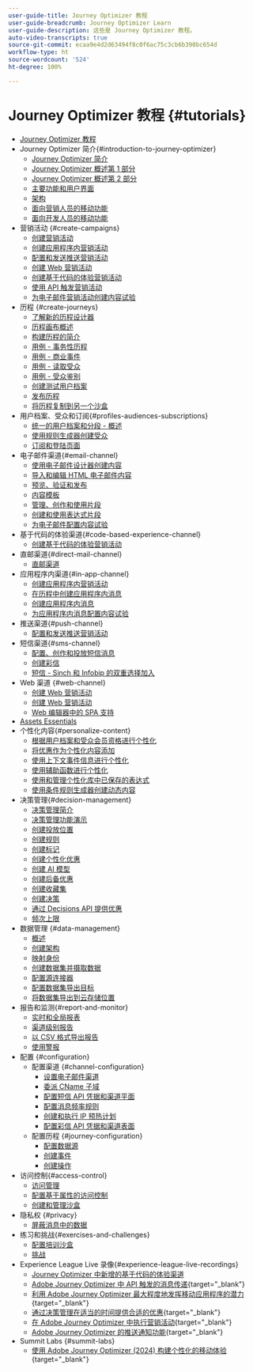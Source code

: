 ```yaml
---
user-guide-title: Journey Optimizer 教程
user-guide-breadcrumb: Journey Optimizer Learn
user-guide-description: 这些是 Journey Optimizer 教程。
auto-video-transcripts: true
source-git-commit: ecaa9e4d2d63494f8c0f6ac75c3cb6b390bc654d
workflow-type: ht
source-wordcount: '524'
ht-degree: 100%

---
```



# Journey Optimizer 教程 {#tutorials}

+ [Journey Optimizer 教程](/help/_ajo-main/overview.md)
+ Journey Optimizer 简介{#introduction-to-journey-optimizer}
   + [Journey Optimizer 简介](/help/introduction/introduction.md)
   + [Journey Optimizer 概述第 1 部分](/help/introduction/journey-optimizer-overview-part-1.md)
   + [Journey Optimizer 概述第 2 部分](/help/introduction/journey-optimizer-overview-part-2.md)
   + [主要功能和用户界面](/help/introduction/key-capabilities-and-user-interface.md)
   + [架构](/help/introduction/architecture.md)
   + [面向营销人员的移动功能](/help/channels/mobile-capabilities.md)
   + [面向开发人员的移动功能](/help/channels/mobile-capabilities-for-developers.md)
+ 营销活动 {#create-campaigns}
   + [创建营销活动](/help/create-campaigns/create-a-campaign.md)
   + [创建应用程序内营销活动](/help/create-campaigns/in-app.md)
   + [配置和发送推送营销活动](/help/create-campaigns/push-campaign.md)
   + [创建 Web 营销活动](/help/create-campaigns/web-campaign.md)
   + [创建基于代码的体验营销活动](/help/create-campaigns/code-based-experience.md)
   + [使用 API 触发营销活动](/help/create-campaigns/api-triggered-campaigns.md)
   + [为电子邮件营销活动创建内容试验](/help/create-campaigns/content-experiments.md)
+ 历程 {#create-journeys}
   + [了解新的历程设计器](/help/create-journeys/new-journey-designer.md)
   + [历程画布概述](/help/create-journeys/overview-over-the-journey-canvas.md)
   + [构建历程的简介](/help/create-journeys/introduction-to-building-a-journey.md)
   + [用例 - 事务性历程](/help/create-journeys/use-case-transactional-journey.md)
   + [用例 - 商业事件](/help/create-journeys/use-case-business-event.md)
   + [用例 - 读取受众](/help/create-journeys/use-case-read-audience.md)
   + [用例 - 受众鉴别](/help/create-journeys/use-case-audience-qualification.md)
   + [创建测试用户档案](/help/create-journeys/test-a-journey.md)
   + [发布历程](/help/create-journeys/publish-a-journey.md)
   + [将历程复制到另一个沙盒](/help/create-journeys/copy-a-journey.md)
+ 用户档案、受众和订阅{#profiles-audiences-subscriptions}
   + [统一的用户档案和分段 - 概述](/help/profiles-audiences-subscriptions/unified-profile-and-segmentation-overview.md)
   + [使用规则生成器创建受众](/help/profiles-audiences-subscriptions/create-audiences-using-the-rule-builder.md)
   + [订阅和登陆页面](/help/subscriptions-and-landing-pages.md)
+ 电子邮件渠道{#email-channel}
   + [使用电子邮件设计器创建内容](/help/channels/create-content-with-the-email-designer.md)
   + [导入和编辑 HTML 电子邮件内容](/help/channels/import-and-author-html-email-content.md)
   + [预览、验证和发布](/help/channels/preview-proof-and-publish.md)
   + [内容模板](/help/channels/content-templates.md)
   + [管理、创作和使用片段](/help/content-management/manage-author-use-fragments.md)
   + [创建和使用表达式片段](/help/content-management/expression-fragments.md)
   + [为电子邮件配置内容试验](/help/experimentation/content-experiments-for-emails.md)
+ 基于代码的体验渠道{#code-based-experience-channel}
   + [创建基于代码的体验营销活动](/help/channels/create-a-code-based-experience-campaign.md)
+ 直邮渠道{#direct-mail-channel}
   + [直邮渠道](/help/channels/direct-mail.md)
+ 应用程序内渠道{#in-app-channel}
   + [创建应用程序内营销活动](/help/channels/create-an-in-app-campaign.md)
   + [在历程中创建应用程序内消息](/help/channels/create-an-in-app-message-in-a-journey.md)
   + [创建应用程序内消息](/help/channels/author-in-app-messages.md)
   + [为应用程序内消息配置内容试验](/help/experimentation/content-experiments-for-in-app-messages.md)
+ 推送渠道{#push-channel}
   + [配置和发送推送营销活动](/help/channels/create-a-push-campaign.md)
+ 短信渠道{#sms-channel}
   + [配置、创作和投放短信消息](/help/channels/author-sms-messages.md)
   + [创建彩信](/help/channels/author-mms.md)
   + [短信 - Sinch 和 Infobip 的双重选择加入](/help/channels/sms-double-opt-in.md)
+ Web 渠道 {#web-channel}
   + [创建 Web 营销活动](/help/channels/create-a-web-campaign.md)
   + [创建 Web 营销活动](/help/channels/author-a-web-campaign.md)
   + [Web 编辑器中的 SPA 支持](/help/channels/singel-page-application-support.md)
+ [Assets Essentials](/help/assets-essentials-overview.md)
+ 个性化内容{#personalize-content}
   + [根据用户档案和受众会员资格进行个性化](/help/personalize-content/profile-and-audience-membership-based-personalization.md)
   + [将优惠作为个性化内容添加](/help/personalize-content/add-offer-decisioning-to-messages.md)
   + [使用上下文事件信息进行个性化](/help/personalize-content/use-contextual-event-information-for-personalization.md)
   + [使用辅助函数进行个性化](/help/personalize-content/use-helper-functions-for-personalization.md)
   + [使用和管理个性化库中已保存的表达式](/help/personalize-content/use-and-manage-saved-expressions-in-personalization-library.md)
   + [使用条件规则生成器创建动态内容](/help/personalize-content/create-dynamic-content.md)
+ 决策管理{#decision-management}
   + [决策管理简介](/help/decision-management/introduction-to-decision-management.md)
   + [决策管理功能演示](/help/decision-management/demo-of-decision-management-capabilities.md)
   + [创建投放位置](/help/decision-management/create-placements.md)
   + [创建规则](/help/decision-management/create-rules.md)
   + [创建标记](/help/decision-management/create-tags.md)
   + [创建个性化优惠](/help/decision-management/create-personalized-offers.md)
   + [创建 AI 模型](/help/decision-management/create-ai-models.md)
   + [创建后备优惠](/help/decision-management/create-fallback-offers.md)
   + [创建收藏集](/help/decision-management/create-collections.md)
   + [创建决策](/help/decision-management/create-decisions.md)
   + [通过 Decisions API 提供优惠](/help/decision-management/deliver-offers-with-the-decisions-api.md)
   + [频次上限](/help/decision-management/frequency-capping.md)
+ 数据管理 {#data-management}
   + [概述](/help/data-management/set-up-data-overview.md)
   + [创建架构](/help/data-management/create-schema.md)
   + [映射身份](/help/data-management/map-identities.md)
   + [创建数据集并摄取数据](/help/data-management/create-datasets-and-ingest-data.md)
   + [配置源连接器](/help/data-management/configure-source-connectors.md)
   + [配置数据集导出目标](/help/data-management/configure-dataset-export-destination.md)
   + [将数据集导出到云存储位置](/help/data-management/export-datasets.md)
+ 报告和监测{#report-and-monitor}
   + [实时和全局报表](/help/report-and-monitor/live-and-global-reports.md)
   + [渠道级别报告](/help/report-and-monitor/channel-level-reports.md)
   + [以 CSV 格式导出报告](/help/report-and-monitor/export-reports-in-csv-format.md)
   + [使用警报](/help/administration/alerts.md)
+ 配置 {#configuration}
   + 配置渠道 {#channel-configuration}
      + [设置电子邮件渠道](/help/set-up-channels/set-up-email-channel.md)
      + [委派 CName 子域](/help/set-up-channels/delegate-cname-subdomains.md)
      + [配置短信 API 凭据和渠道平面](/help/set-up-channels/set-up-sms-channel.md)
      + [配置消息频率规则](/help/administration/configure-frequency-rules.md)
      + [创建和执行 IP 预热计划](/help/administration/create-and-execute-an-ip-warmup-plan.md)
      + [配置彩信 API 凭据和渠道表面](/help/set-up-channels/configure-mms-api-credentials-and-channel-surfaces.md)
   + 配置历程 {#journey-configuration}
      + [配置数据源](/help/set-up-journeys/configure-data-sources.md)
      + [创建事件](/help/set-up-journeys/create-events.md)
      + [创建操作](/help/set-up-journeys/create-actions.md)
+ 访问控制{#access-control}
   + [访问管理](/help/set-up-access/access-management.md)
   + [配置基于属性的访问控制](/help/administration/attribute-based-access-control.md)
   + [创建和管理沙盒](/help/set-up-access/create-and-manage-sandboxes.md)
+ 隐私权 {#privacy}
   + [屏蔽消息中的数据](/help/privacy/mask-data-in-messages.md)
+ 练习和挑战{#exercises-and-challenges}
   + [配置培训沙盒](https://experienceleague.adobe.com/docs/journey-optimizer-learn/configure-a-training-sandbox/introduction-and-prerequisites.html?lang=zh-Hans)
   + [挑战](https://experienceleague.adobe.com/docs/journey-optimizer-learn/challenges/introduction-and-prerequisites.html?lang=zh-Hans)
+ Experience League Live 录像{#experience-league-live-recordings}
   + [Journey Optimizer 中新增的基于代码的体验渠道](https://experienceleague.adobe.com/zh-hans/docs/events/experience-league-live-recordings/episodes/exl-live-episode-04-24-24)
   + [Adobe Journey Optimizer 中 API 触发的消息传递](https://experienceleague.adobe.com/docs/events/experience-league-live-recordings/episodes/exl-live-episode-8-23-23.html?lang=zh-Hans){target="_blank"}
   + [利用 Adobe Journey Optimizer 最大程度地发挥移动应用程序的潜力](https://experienceleague.adobe.com/docs/events/experience-league-live-recordings/episodes/exl-live-episode-5-24-23.html?lang=zh-Hans){target="_blank"}
   + [通过决策管理在适当的时间提供合适的优惠](https://experienceleague.adobe.com/docs/events/experience-league-live-recordings/episodes/exl-live-episode-10-25-22.html?lang=zh-Hans){target="_blank"}
   + [在 Adobe Journey Optimizer 中执行营销活动](https://experienceleague.adobe.com/docs/events/experience-league-live-recordings/episodes/exl-live-episode-09-22-22.html?lang=zh-Hans){target="_blank"}
   + [Adobe Journey Optimizer 的推送通知功能](https://experienceleague.adobe.com/docs/events/experience-league-live-recordings/episodes/exl-live-episode-05-12-22.html?lang=zh-Hans){target="_blank"}
+ Summit Labs {#summit-labs}
   + [使用 Adobe Journey Optimizer (2024) 构建个性化的移动体验](https://experienceleague.adobe.com/zh-hans/docs/journey-optimizer-learn/summit-labs/lab-overview){target="_blank"}
